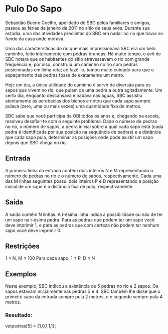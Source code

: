 # Pulo Do Sapo

Sebastião Bueno Coelho, apelidado de SBC pelos familiares e amigos, passou as férias de janeiro de 2011 no sítio de seus avós. Durante sua estadia, uma das atividades prediletas do SBC era nadar no rio que havia no fundo da casa onde morava.

Uma das características do rio que mais impressionava SBC era um belo caminho, feito inteiramente com pedras brancas. Há muito tempo, o avô de SBC notara que os habitantes do sítio atravessavam o rio com grande frequência e, por isso, construiu um caminho no rio com pedras posicionadas em linha reta; ao fazê-lo, tomou muito cuidado para que o espaçamento das pedras fosse de exatamente um metro.

Hoje em dia, a única utilidade do caminho é servir de diversão para os sapos que vivem no rio, que pulam de uma pedra a outra agitadamente. Um certo dia, enquanto descansava e nadava nas águas, SBC assistiu atentamente às acrobacias dos bichos e notou que cada sapo sempre pulava (zero, uma ou mais vezes) uma quantidade fixa de metros.

SBC sabe que você participa da OBI todos os anos e, chegando na escola, resolveu desafiar-te com o seguinte problema: Dado o número de pedras no rio, o número de sapos, a pedra inicial sobre a qual cada sapo está (cada pedra é identificada por sua posição na sequência de pedras) e a distância que cada sapo pula, determinar as posições onde pode existir um sapo depois que SBC chega no rio.


## Entrada
A primeira linha da entrada contém dois inteiros N e M representando o número de pedras no rio e o número de sapos, respectivamente. Cada uma das M linhas seguintes possui dois inteiros P e D representando a posição inicial de um sapo e a distância fixa de pulo, respectivamente.


## Saída
A saída contém N linhas. A i-ésima linha indica a possibilidade ou não de ter um sapo na i-ésima pedra. Para as pedras que podem ter um sapo você deve imprimir 1, e para as pedras que com certeza não podem ter nenhum sapo você deve imprimir 0.


## Restrições
1 ≤ N, M ≤ 100
Para cada sapo, 1 ≤ P, D ≤ N

## Exemplos

Neste exemplo, SBC indicou a existência de 5 pedras no rio e 2 sapos. Os sapos estavam inicialmente nas pedras 3 e 4. SBC também lhe disse que o primeiro sapo da entrada sempre pula 2 metros, e o segundo sempre pula 4 metros.

### Resultado:

vetpedras[5] = {1,0,1,1,1};
